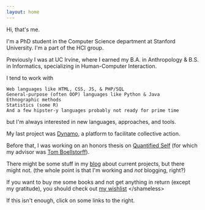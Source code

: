 ```yaml
---
layout: home
---
```

Hi, that's me.

I'm a PhD student in the Computer Science department at Stanford University.
I'm a part of the HCI group.

Previously I was at UC Irvine, where I earned my B.A. in Anthropology & B.S. in Informatics, specializing in Human-Computer Interaction.

I tend to work with

    Web languages like HTML, CSS, JS, & PHP/SQL
    General-purpose (often OOP) languages like Python & Java
    Ethnographic methods
    Statistics (some R)
    And a few hipster-y languages probably not ready for prime time

but I'm always interested in new languages, approaches, and tools.

My last project was [Dynamo](//www.wearedynamo.org), a platform to facilitate collective action.

Before that, I was working on an honors thesis on [Quantified Self](/presentations/QSThesisFinal.pdf) (for which my advisor was [Tom Boellstorff]()).

There might be some stuff in my [blog](/blog) about current projects, but there might not. (the whole point is that I'm working and *not* blogging, right?)

If you want to buy me some books and not get anything in return (except my gratitude), you should check out [my wishlist](//amzn.com/w/26BOYXJ3IHQKJ) \</shameless\>

If this isn't enough, click on some links to the right.